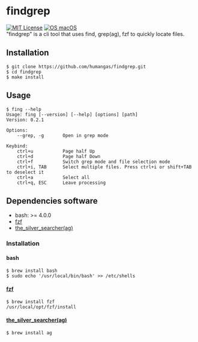 # findgrep
[![MIT License](http://img.shields.io/badge/license-MIT-blue.svg?style=flat)](LICENSE)
[![OS macOS](https://img.shields.io/badge/OS-macOS-blue.svg)](OS)  
"findgrep" is a cli tool that uses find, grep(ag), fzf to quickly locate files.


## Installation
```
$ git clone https://github.com/humangas/findgrep.git
$ cd findgrep
$ make install
```


## Usage
```
$ fing --help
Usage: fing [--version] [--help] [options] [path]
Version: 0.2.1

Options:
    --grep, -g       Open in grep mode

Keybind:
    ctrl+u           Page half Up
    ctrl+d           Page half Down
    ctrl+f           Switch grep mode and file selection mode
    ctrl+i, TAB      Select multiple files. Press ctrl+i or shift+TAB to deselect it
    ctrl+a           Select all
    ctrl+q, ESC      Leave processing

```


## Dependencies software
- bash: >= 4.0.0
- [fzf](https://github.com/junegunn/fzf)
- [the_silver_searcher(ag)](https://github.com/ggreer/the_silver_searcher)

### Installation
#### bash
```
$ brew install bash
$ sudo echo '/usr/local/bin/bash' >> /etc/shells
```

#### [fzf](https://github.com/junegunn/fzf#using-homebrew)
```
$ brew install fzf
/usr/local/opt/fzf/install
```

#### [the_silver_searcher(ag)](https://github.com/ggreer/the_silver_searcher#macos)
```
$ brew install ag
```
